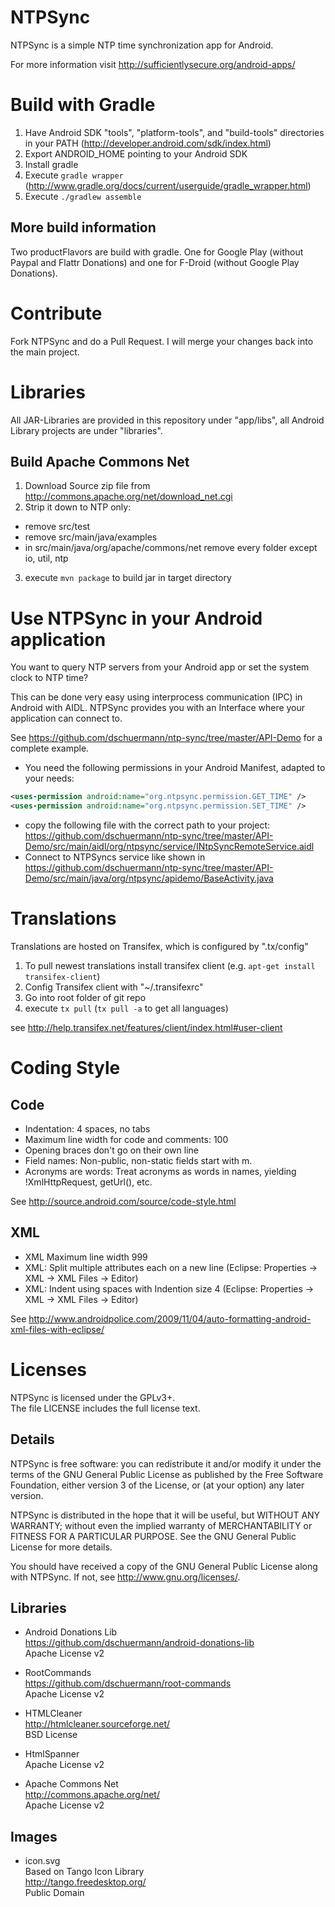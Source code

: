 # NTPSync

NTPSync is a simple NTP time synchronization app for Android. 

For more information visit http://sufficientlysecure.org/android-apps/


# Build with Gradle

1. Have Android SDK "tools", "platform-tools", and "build-tools" directories in your PATH (http://developer.android.com/sdk/index.html)
2. Export ANDROID_HOME pointing to your Android SDK
3. Install gradle
4. Execute ``gradle wrapper`` (http://www.gradle.org/docs/current/userguide/gradle_wrapper.html)
5. Execute ``./gradlew assemble``

## More build information

Two productFlavors are build with gradle. One for Google Play (without Paypal and Flattr Donations) and one for F-Droid (without Google Play Donations).

# Contribute

Fork NTPSync and do a Pull Request. I will merge your changes back into the main project.

# Libraries

All JAR-Libraries are provided in this repository under "app/libs", all Android Library projects are under "libraries".

## Build Apache Commons Net

1. Download Source zip file from http://commons.apache.org/net/download_net.cgi
2. Strip it down to NTP only:
 * remove src/test
 * remove src/main/java/examples
 * in src/main/java/org/apache/commons/net remove every folder except io, util, ntp
3. execute ``mvn package`` to build jar in target directory

# Use NTPSync in your Android application
You want to query NTP servers from your Android app or set the system clock to NTP time?

This can be done very easy using interprocess communication (IPC) in Android with AIDL. NTPSync provides you with an Interface where your application can connect to.

See https://github.com/dschuermann/ntp-sync/tree/master/API-Demo for a complete example.

* You need the following permissions in your Android Manifest, adapted to your needs:
```xml
<uses-permission android:name="org.ntpsync.permission.GET_TIME" />
<uses-permission android:name="org.ntpsync.permission.SET_TIME" />
```

* copy the following file with the correct path to your project: https://github.com/dschuermann/ntp-sync/tree/master/API-Demo/src/main/aidl/org/ntpsync/service/INtpSyncRemoteService.aidl
* Connect to NTPSyncs service like shown in https://github.com/dschuermann/ntp-sync/tree/master/API-Demo/src/main/java/org/ntpsync/apidemo/BaseActivity.java

# Translations

Translations are hosted on Transifex, which is configured by ".tx/config"

1. To pull newest translations install transifex client (e.g. ``apt-get install transifex-client``)
2. Config Transifex client with "~/.transifexrc"
3. Go into root folder of git repo
4. execute ``tx pull`` (``tx pull -a`` to get all languages)

see http://help.transifex.net/features/client/index.html#user-client

# Coding Style

## Code
* Indentation: 4 spaces, no tabs
* Maximum line width for code and comments: 100
* Opening braces don't go on their own line
* Field names: Non-public, non-static fields start with m.
* Acronyms are words: Treat acronyms as words in names, yielding !XmlHttpRequest, getUrl(), etc.

See http://source.android.com/source/code-style.html

## XML
* XML Maximum line width 999
* XML: Split multiple attributes each on a new line (Eclipse: Properties -> XML -> XML Files -> Editor)
* XML: Indent using spaces with Indention size 4 (Eclipse: Properties -> XML -> XML Files -> Editor)

See http://www.androidpolice.com/2009/11/04/auto-formatting-android-xml-files-with-eclipse/

# Licenses
NTPSync is licensed under the GPLv3+.  
The file LICENSE includes the full license text.

## Details
NTPSync is free software: you can redistribute it and/or modify
it under the terms of the GNU General Public License as published by
the Free Software Foundation, either version 3 of the License, or
(at your option) any later version.

NTPSync is distributed in the hope that it will be useful,
but WITHOUT ANY WARRANTY; without even the implied warranty of
MERCHANTABILITY or FITNESS FOR A PARTICULAR PURPOSE.  See the
GNU General Public License for more details.

You should have received a copy of the GNU General Public License
along with NTPSync.  If not, see <http://www.gnu.org/licenses/>.

## Libraries
* Android Donations Lib  
  https://github.com/dschuermann/android-donations-lib  
  Apache License v2

* RootCommands  
  https://github.com/dschuermann/root-commands  
  Apache License v2

* HTMLCleaner  
  http://htmlcleaner.sourceforge.net/  
  BSD License

* HtmlSpanner  
  Apache License v2

* Apache Commons Net  
  http://commons.apache.org/net/  
  Apache License v2

## Images

* icon.svg  
  Based on Tango Icon Library  
  http://tango.freedesktop.org/  
  Public Domain
